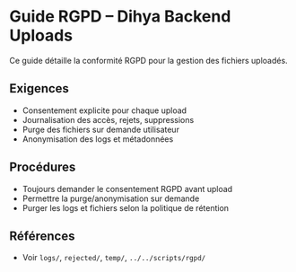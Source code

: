 # Guide RGPD – Dihya Backend Uploads

Ce guide détaille la conformité RGPD pour la gestion des fichiers uploadés.

## Exigences
- Consentement explicite pour chaque upload
- Journalisation des accès, rejets, suppressions
- Purge des fichiers sur demande utilisateur
- Anonymisation des logs et métadonnées

## Procédures
- Toujours demander le consentement RGPD avant upload
- Permettre la purge/anonymisation sur demande
- Purger les logs et fichiers selon la politique de rétention

## Références
- Voir `logs/`, `rejected/`, `temp/`, `../../scripts/rgpd/`
